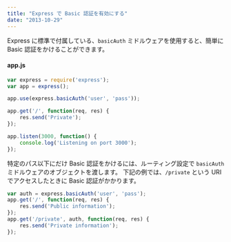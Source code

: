 ```yaml
---
title: "Express で Basic 認証を有効にする"
date: "2013-10-29"
---
```


Express に標準で付属している、`basicAuth` ミドルウェアを使用すると、簡単に Basic 認証をかけることができます。

#### app.js

```javascript
var express = require('express');
var app = express();

app.use(express.basicAuth('user', 'pass'));

app.get('/', function(req, res) {
    res.send('Private');
});

app.listen(3000, function() {
    console.log('Listening on port 3000');
});
```

特定のパス以下にだけ Basic 認証をかけるには、ルーティング設定で `basicAuth` ミドルウェアのオブジェクトを渡します。
下記の例では、`/private` という URI でアクセスしたときに Basic 認証がかかります。

```javascript
var auth = express.basicAuth('user', 'pass');
app.get('/', function(req, res) {
    res.send('Public information');
});
app.get('/private', auth, function(req, res) {
    res.send('Private information');
});
```

